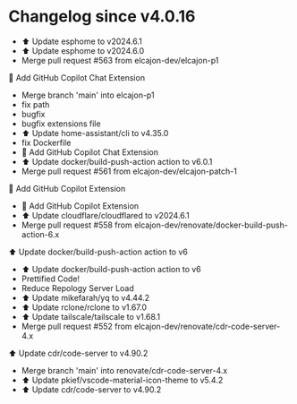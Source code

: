 # Changelog since v4.0.16
- ⬆️ Update esphome to v2024.6.1 
- ⬆️ Update esphome to v2024.6.0 
- Merge pull request #563 from elcajon-dev/elcajon-p1

🤖 Add GitHub Copilot Chat Extension 
- Merge branch 'main' into elcajon-p1 
- fix path 
- bugfix 
- bugfix extensions file 
- ⬆️ Update home-assistant/cli to v4.35.0 
- fix Dockerfile 
- 🤖 Add GitHub Copilot Chat Extension 
- ⬆️ Update docker/build-push-action action to v6.0.1 
- Merge pull request #561 from elcajon-dev/elcajon-patch-1

🤖 Add GitHub Copilot Extension 
- 🤖 Add GitHub Copilot Extension 
- ⬆️ Update cloudflare/cloudflared to v2024.6.1 
- Merge pull request #558 from elcajon-dev/renovate/docker-build-push-action-6.x

⬆️ Update docker/build-push-action action to v6 
- ⬆️ Update docker/build-push-action action to v6 
- Prettified Code! 
- Reduce Repology Server Load 
- ⬆️ Update mikefarah/yq to v4.44.2 
- ⬆️ Update rclone/rclone to v1.67.0 
- ⬆️ Update tailscale/tailscale to v1.68.1 
- Merge pull request #552 from elcajon-dev/renovate/cdr-code-server-4.x

⬆️ Update cdr/code-server to v4.90.2 
- Merge branch 'main' into renovate/cdr-code-server-4.x 
- ⬆️ Update pkief/vscode-material-icon-theme to v5.4.2 
- ⬆️ Update cdr/code-server to v4.90.2 
